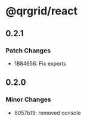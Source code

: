 # @qrgrid/react

## 0.2.1

### Patch Changes

- 1884656: Fix exports

## 0.2.0

### Minor Changes

- 8057b19: removed console
